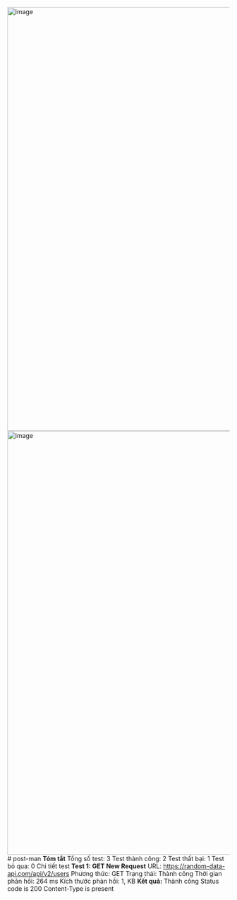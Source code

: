 <img width="960" alt="image" src="https://github.com/NTHong0242/post-man/assets/96609863/b9be90b2-0eff-433c-aefe-7e48fdc93976"><img width="960" alt="image" src="https://github.com/NTHong0242/post-man/assets/96609863/00b53516-118b-4116-adc0-77491ef890a6"># post-man
**Tóm tắt**
  Tổng số test: 3
  Test thành công: 2
  Test thất bại: 1
  Test bỏ qua: 0
  Chi tiết test
**Test 1: GET New Request**
URL: https://random-data-api.com/api/v2/users
Phương thức: GET
  Trạng thái: Thành công
  Thời gian phản hồi: 264 ms
  Kích thước phản hồi: 1, KB
 **Kết quả:**
Thành công
  Status code is 200
  Content-Type is present

  
